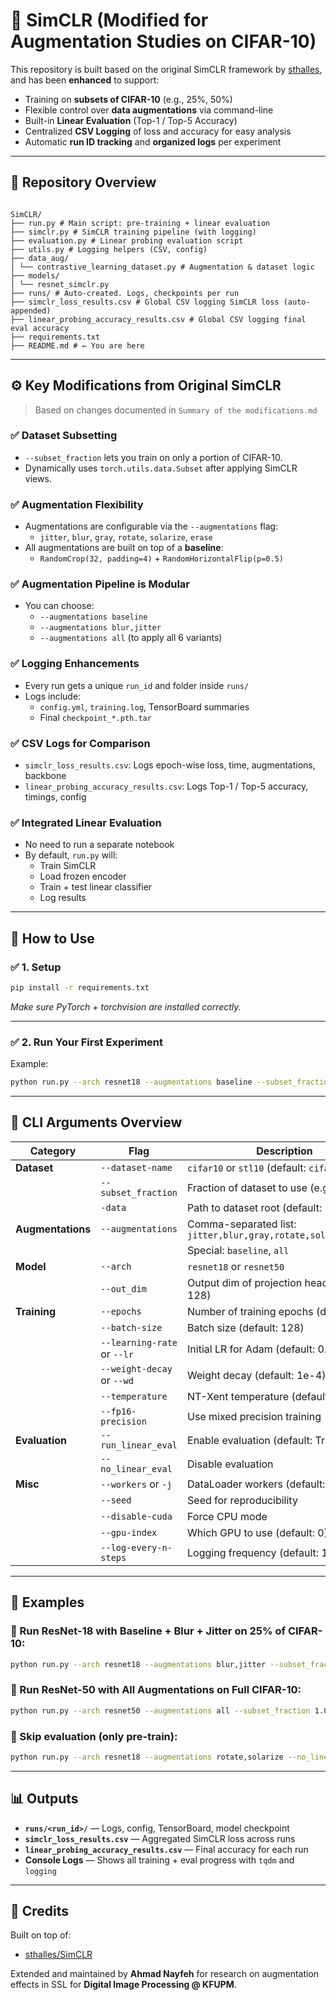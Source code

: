 # 🔬 SimCLR (Modified for Augmentation Studies on CIFAR-10)

This repository is built based on the original SimCLR framework by [sthalles](https://github.com/sthalles/SimCLR), and has been **enhanced** to support:

- Training on **subsets of CIFAR-10** (e.g., 25%, 50%)
- Flexible control over **data augmentations** via command-line
- Built-in **Linear Evaluation** (Top-1 / Top-5 Accuracy)
- Centralized **CSV Logging** of loss and accuracy for easy analysis
- Automatic **run ID tracking** and **organized logs** per experiment

---
## 📁 Repository Overview

```

SimCLR/  
├── run.py # Main script: pre-training + linear evaluation  
├── simclr.py # SimCLR training pipeline (with logging)  
├── evaluation.py # Linear probing evaluation script  
├── utils.py # Logging helpers (CSV, config)  
├── data_aug/  
│ └── contrastive_learning_dataset.py # Augmentation & dataset logic  
├── models/  
│ └── resnet_simclr.py  
├── runs/ # Auto-created. Logs, checkpoints per run  
├── simclr_loss_results.csv # Global CSV logging SimCLR loss (auto-appended)  
├── linear_probing_accuracy_results.csv # Global CSV logging final eval accuracy  
├── requirements.txt  
├── README.md # ← You are here

````

---
## ⚙️ Key Modifications from Original SimCLR

> Based on changes documented in `Summary of the modifications.md`

### ✅ Dataset Subsetting
- `--subset_fraction` lets you train on only a portion of CIFAR-10.
- Dynamically uses `torch.utils.data.Subset` after applying SimCLR views.

### ✅ Augmentation Flexibility
- Augmentations are configurable via the `--augmentations` flag:
  - `jitter`, `blur`, `gray`, `rotate`, `solarize`, `erase`
- All augmentations are built on top of a **baseline**:
  - `RandomCrop(32, padding=4)` + `RandomHorizontalFlip(p=0.5)`

### ✅ Augmentation Pipeline is Modular
- You can choose:
  - `--augmentations baseline`
  - `--augmentations blur,jitter`
  - `--augmentations all` (to apply all 6 variants)

### ✅ Logging Enhancements
- Every run gets a unique `run_id` and folder inside `runs/`
- Logs include:
  - `config.yml`, `training.log`, TensorBoard summaries
  - Final `checkpoint_*.pth.tar`

### ✅ CSV Logs for Comparison
- `simclr_loss_results.csv`: Logs epoch-wise loss, time, augmentations, backbone
- `linear_probing_accuracy_results.csv`: Logs Top-1 / Top-5 accuracy, timings, config

### ✅ Integrated Linear Evaluation
- No need to run a separate notebook
- By default, `run.py` will:
  - Train SimCLR
  - Load frozen encoder
  - Train + test linear classifier
  - Log results

---
## 🚀 How to Use

### ✅ 1. Setup
```bash
pip install -r requirements.txt
````

_Make sure PyTorch + torchvision are installed correctly._

---
### ✅ 2. Run Your First Experiment

Example:

```bash
python run.py --arch resnet18 --augmentations baseline --subset_fraction 0.25 --epochs 50 --batch-size 128
```

---
## 🔧 CLI Arguments Overview

|Category|Flag|Description|
|---|---|---|
|**Dataset**|`--dataset-name`|`cifar10` or `stl10` (default: `cifar10`)|
||`--subset_fraction`|Fraction of dataset to use (e.g., `0.25`)|
||`-data`|Path to dataset root (default: `./datasets`)|
|**Augmentations**|`--augmentations`|Comma-separated list: `jitter,blur,gray,rotate,solarize,erase`|
|||Special: `baseline`, `all`|
|**Model**|`--arch`|`resnet18` or `resnet50`|
||`--out_dim`|Output dim of projection head (default: 128)|
|**Training**|`--epochs`|Number of training epochs (default: 50)|
||`--batch-size`|Batch size (default: 128)|
||`--learning-rate` or `--lr`|Initial LR for Adam (default: 0.0003)|
||`--weight-decay` or `--wd`|Weight decay (default: 1e-4)|
||`--temperature`|NT-Xent temperature (default: 0.07)|
||`--fp16-precision`|Use mixed precision training|
|**Evaluation**|`--run_linear_eval`|Enable evaluation (default: True)|
||`--no_linear_eval`|Disable evaluation|
|**Misc**|`--workers` or `-j`|DataLoader workers (default: 4)|
||`--seed`|Seed for reproducibility|
||`--disable-cuda`|Force CPU mode|
||`--gpu-index`|Which GPU to use (default: 0)|
||`--log-every-n-steps`|Logging frequency (default: 100)|

---
## 🧪 Examples

### 🔹 Run ResNet-18 with Baseline + Blur + Jitter on 25% of CIFAR-10:

```bash
python run.py --arch resnet18 --augmentations blur,jitter --subset_fraction 0.25 --epochs 50
```

### 🔹 Run ResNet-50 with All Augmentations on Full CIFAR-10:

```bash
python run.py --arch resnet50 --augmentations all --subset_fraction 1.0 --epochs 50
```

### 🔹 Skip evaluation (only pre-train):

```bash
python run.py --arch resnet18 --augmentations rotate,solarize --no_linear_eval
```

---
## 📊 Outputs

- **`runs/<run_id>/`** — Logs, config, TensorBoard, model checkpoint
- **`simclr_loss_results.csv`** — Aggregated SimCLR loss across runs
- **`linear_probing_accuracy_results.csv`** — Final accuracy for each run
- **Console Logs** — Shows all training + eval progress with `tqdm` and `logging`

---
## 🤝 Credits

Built on top of:

- [sthalles/SimCLR](https://github.com/sthalles/SimCLR)

Extended and maintained by **Ahmad Nayfeh** for research on augmentation effects in SSL for **Digital Image Processing @ KFUPM**.